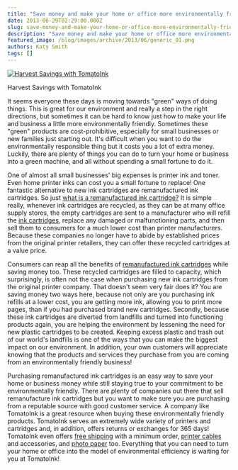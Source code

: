 ```yaml
---
title: "Save money and make your home or office more environmentally friendly: Remanufactured Ink Cartridges"
date: 2013-06-29T02:29:00.000Z
slug: save-money-and-make-your-home-or-office-more-environmentally-friendly-remanufactured-ink-cartridges
description: "Save money and make your home or office more environmentally friendly: Remanufactured Ink Cartridges"
featured_image: /blog/images/archive/2013/06/generic_01.png
authors: Katy Smith
tags: []
---
```


[![Harvest Savings with TomatoInk](/blog/images/archive/2013/06/generic_01-632x234.png)](/blog/images/archive/2013/06/generic%5F01.png)

Harvest Savings with TomatoInk

It seems everyone these days is moving towards "green" ways of doing things. This is great for our environment and really a step in the right directions, but sometimes it can be hard to know just how to make your life and business a little more environmentally friendly. Sometimes these "green" products are cost-prohibitive, especially for small businesses or new families just starting out. It's difficult when you want to do the environmentally responsible thing but it costs you a lot of extra money. Luckily, there are plenty of things you can do to turn your home or business into a green machine, and all without spending a small fortune to do it.

One of almost all small businesses' big expenses is printer ink and toner. Even home printer inks can cost you a small fortune to replace! One fantastic alternative to new ink cartridges are remanufactured ink cartridges. So just [what is a remanufactured ink cartridge?](https://www.tomatoink.com/help/sections/8290264394893/ink-cartridge-lingo) It is simple really, whenever ink cartridges are recycled, as they can be at many office supply stores, the empty cartridges are sent to a manufacturer who will refill the [ink cartridges](https://www.tomatoink.com/), replace any damaged or malfunctioning parts, and then sell them to consumers for a much lower cost than printer manufacturers. Because these companies no longer have to abide by established prices from the original printer retailers, they can offer these recycled cartridges at a value price.

Consumers can reap all the benefits of [remanufactured ink cartridges](https://www.tomatoink.com/) while saving money too. These recycled cartridges are filled to capacity, which surprisingly, is often not the case when purchasing new ink cartridges from the original printer company. That doesn't seem very fair does it? You are saving money two ways here, because not only are you purchasing ink refills at a lower cost, you are getting more ink, allowing you to print more pages, than if you had purchased brand new cartridges. Secondly, because these ink cartridges are diverted from landfills and turned into functioning products again, you are helping the environment by lessening the need for new plastic cartridges to be created. Keeping excess plastic and trash out of our world's landfills is one of the ways that you can make the biggest impact on our environment. In addition, your own customers will appreciate knowing that the products and services they purchase from you are coming from an environmentally friendly business!

Purchasing remanufactured ink cartridges is an easy way to save your home or business money while still staying true to your commitment to be environmentally friendly. There are plenty of companies out there that sell remanufacture ink cartridges but you want to make sure you are purchasing from a reputable source with good customer service. A company like TomatoInk is a great resource when buying these environmentally friendly products. TomatoInk serves an extremely wide variety of printers and cartridges and, in addition, offers returns or exchanges for 365 days! TomatoInk even offers [free shipping](https://www.tomatoink.com/free-shipping) with a minimum order, [printer cables](https://www.tomatoink.com/usb-printer-cables) and accessories, and [photo paper](https://www.tomatoink.com/paper) too. Everything that you can need to turn your home or office into the model of environmental efficiency is waiting for you at TomatoInk!